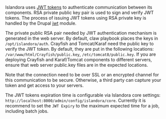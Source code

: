 Islandora uses [JWT tokens](https://en.wikipedia.org/wiki/JSON_Web_Token) to authenticate communication between its components. RSA private public key pair is used to sign and verify JWT tokens. The process of issuing JWT tokens using RSA private key is handled by the Drupal [jwt](https://www.drupal.org/project/jwt) module.

The private public RSA pair needed by JWT authentication mechanism is generated in the web server. By default, claw playbook places 
the keys in `/opt/islandora/auth`.  Crayfish and Tomcat/Karaf need the public key to verify the JWT token. By default, they are put in the following locations: `/var/www/html/Crayfish/public.key`, `/etc/tomcat8/public.key`. If you are deploying Crayfish and Karaf/Tomcat components to different servers, ensure that web server public.key files are in the expected locations. 

Note that the connection need to be over SSL or an encrypted channel for this communication to be secure. Otherwise, a third party can capture your token and get access to your servers.

The JWT tokens expiration time is configurable via Islandora core settings: `http://localhost:8000/admin/config/islandora/core`. Currently it is recommend to set the `JWT Expiry` to the maximum expected time for a job, including batch jobs.
